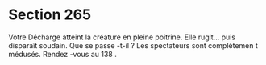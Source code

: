 # Section 265

Votre Décharge atteint la créature en pleine poitrine. Elle rugit... puis disparaît soudain.
Que se passe -t-il ? Les spectateurs sont complètemen t médusés. Rendez -vous au  138 .